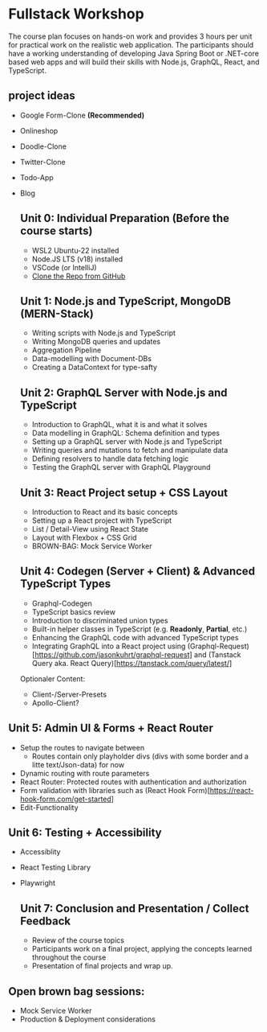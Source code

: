 # Fullstack Workshop

The course plan focuses on hands-on work and provides 3 hours per unit for practical work on the realistic web application.
The participants should have a working understanding of developing Java Spring Boot or .NET-core based web apps and will build their skills with Node.js, GraphQL, React, and TypeScript.

## project ideas

- Google Form-Clone **(Recommended)**
- Onlineshop
- Doodle-Clone
- Twitter-Clone
- Todo-App
- Blog

  ## Unit 0: Individual Preparation (Before the course starts)

  - WSL2 Ubuntu-22 installed
  - Node.JS LTS (v18) installed
  - VSCode (or IntelliJ)
  - [Clone the Repo from GitHub](https://github.com/tkowalski-exxeta/fullstack-workshop)

  ## Unit 1: Node.js and TypeScript, MongoDB (MERN-Stack)

  - Writing scripts with Node.js and TypeScript
  - Writing MongoDB queries and updates
  - Aggregation Pipeline
  - Data-modelling with Document-DBs
  - Creating a DataContext for type-safty

  ## Unit 2: GraphQL Server with Node.js and TypeScript

  - Introduction to GraphQL, what it is and what it solves
  - Data modelling in GraphQL: Schema definition and types
  - Setting up a GraphQL server with Node.js and TypeScript
  - Writing queries and mutations to fetch and manipulate data
  - Defining resolvers to handle data fetching logic
  - Testing the GraphQL server with GraphQL Playground

  ## Unit 3: React Project setup + CSS Layout

  - Introduction to React and its basic concepts
  - Setting up a React project with TypeScript
  - List / Detail-View using React State
  - Layout with Flexbox + CSS Grid
  - BROWN-BAG: Mock Service Worker

  ## Unit 4: Codegen (Server + Client) & Advanced TypeScript Types

  - Graphql-Codegen
  - TypeScript basics review
  - Introduction to discriminated union types
  - Built-in helper classes in TypeScript (e.g. **Readonly**, **Partial**, etc.)
  - Enhancing the GraphQL code with advanced TypeScript types
  - Integrating GraphQL into a React project using (Graphql-Request)[https://github.com/jasonkuhrt/graphql-request] and (Tanstack Query aka. React Query)[https://tanstack.com/query/latest/]

  Optionaler Content:

  - Client-/Server-Presets
  - Apollo-Client?

## Unit 5: Admin UI & Forms + React Router

- Setup the routes to navigate between
  - Routes contain only playholder divs (divs with some border and a litte text/Json-data) for now
- Dynamic routing with route parameters
- React Router: Protected routes with authentication and authorization
- Form validation with libraries such as (React Hook Form)[https://react-hook-form.com/get-started]
- Edit-Functionality

## Unit 6: Testing + Accessibility

- Accessiblity
- React Testing Library
- Playwright

  ## Unit 7: Conclusion and Presentation / Collect Feedback

  - Review of the course topics
  - Participants work on a final project, applying the concepts learned throughout the course
  - Presentation of final projects and wrap up.

## Open brown bag sessions:

- Mock Service Worker
- Production & Deployment considerations

